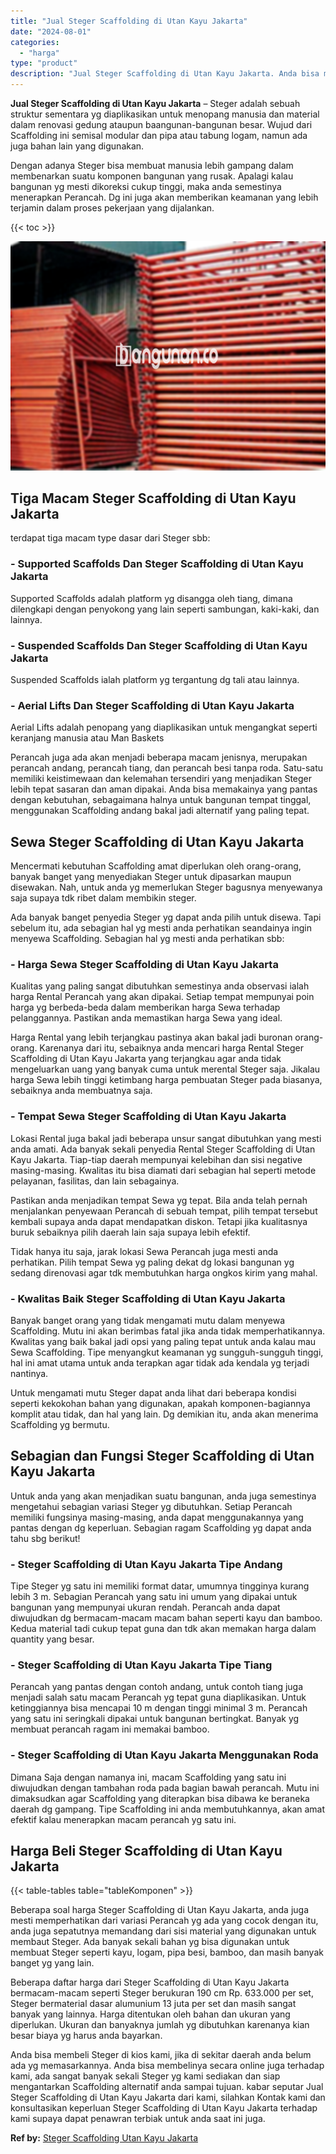 ```yaml
---
title: "Jual Steger Scaffolding di Utan Kayu Jakarta"
date: "2024-08-01"
categories: 
  - "harga"
type: "product"
description: "Jual Steger Scaffolding di Utan Kayu Jakarta. Anda bisa membeli Steger di kios kami, jika di sekitar daerah anda belum ada yg memasarkannya. Anda bisa membel..."
---
```


**Jual Steger Scaffolding di Utan Kayu Jakarta** – Steger adalah sebuah struktur sementara yg diaplikasikan untuk menopang manusia dan material dalam renovasi gedung ataupun baangunan-bangunan besar. Wujud dari Scaffolding ini semisal modular dan pipa atau tabung logam, namun ada juga bahan lain yang digunakan.

Dengan adanya Steger bisa membuat manusia lebih gampang dalam membenarkan suatu komponen bangunan yang rusak. Apalagi kalau bangunan yg mesti dikoreksi cukup tinggi, maka anda semestinya menerapkan Perancah. Dg ini juga akan memberikan keamanan yang lebih terjamin dalam proses pekerjaan yang dijalankan.

{{< toc >}}

![Jual Steger Scaffolding di Utan Kayu Jakarta](/images/sewa-scaffolding-steger-16.png)

## Tiga Macam Steger Scaffolding di Utan Kayu Jakarta

terdapat tiga macam type dasar dari Steger sbb:

### \- Supported Scaffolds Dan Steger Scaffolding di Utan Kayu Jakarta

Supported Scaffolds adalah platform yg disangga oleh tiang, dimana dilengkapi dengan penyokong yang lain seperti sambungan, kaki-kaki, dan lainnya.

### \- Suspended Scaffolds Dan Steger Scaffolding di Utan Kayu Jakarta

Suspended Scaffolds ialah platform yg tergantung dg tali atau lainnya.

### \- Aerial Lifts Dan Steger Scaffolding di Utan Kayu Jakarta

Aerial Lifts adalah penopang yang diaplikasikan untuk mengangkat seperti keranjang manusia atau Man Baskets

Perancah juga ada akan menjadi beberapa macam jenisnya, merupakan perancah andang, perancah tiang, dan perancah besi tanpa roda. Satu-satu memiliki keistimewaan dan kelemahan tersendiri yang menjadikan Steger lebih tepat sasaran dan aman dipakai. Anda bisa memakainya yang pantas dengan kebutuhan, sebagaimana halnya untuk bangunan tempat tinggal, menggunakan Scaffolding andang bakal jadi alternatif yang paling tepat.

## Sewa Steger Scaffolding di Utan Kayu Jakarta

Mencermati kebutuhan Scaffolding amat diperlukan oleh orang-orang, banyak banget yang menyediakan Steger untuk dipasarkan maupun disewakan. Nah, untuk anda yg memerlukan Steger bagusnya menyewanya saja supaya tdk ribet dalam membikin steger.

Ada banyak banget penyedia Steger yg dapat anda pilih untuk disewa. Tapi sebelum itu, ada sebagian hal yg mesti anda perhatikan seandainya ingin menyewa Scaffolding. Sebagian hal yg mesti anda perhatikan sbb:

### \- Harga Sewa Steger Scaffolding di Utan Kayu Jakarta

Kualitas yang paling sangat dibutuhkan semestinya anda observasi ialah harga Rental Perancah yang akan dipakai. Setiap tempat mempunyai poin harga yg berbeda-beda dalam memberikan harga Sewa terhadap pelanggannya. Pastikan anda memastikan harga Sewa yang ideal.

Harga Rental yang lebih terjangkau pastinya akan bakal jadi buronan orang-orang. Karenanya dari itu, sebaiknya anda mencari harga Rental Steger Scaffolding di Utan Kayu Jakarta yang terjangkau agar anda tidak mengeluarkan uang yang banyak cuma untuk merental Steger saja. Jikalau harga Sewa lebih tinggi ketimbang harga pembuatan Steger pada biasanya, sebaiknya anda membuatnya saja.

### \- Tempat Sewa Steger Scaffolding di Utan Kayu Jakarta

Lokasi Rental juga bakal jadi beberapa unsur sangat dibutuhkan yang mesti anda amati. Ada banyak sekali penyedia Rental Steger Scaffolding di Utan Kayu Jakarta. Tiap-tiap daerah mempunyai kelebihan dan sisi negative masing-masing. Kwalitas itu bisa diamati dari sebagian hal seperti metode pelayanan, fasilitas, dan lain sebagainya.

Pastikan anda menjadikan tempat Sewa yg tepat. Bila anda telah pernah menjalankan penyewaan Perancah di sebuah tempat, pilih tempat tersebut kembali supaya anda dapat mendapatkan diskon. Tetapi jika kualitasnya buruk sebaiknya pilih daerah lain saja supaya lebih efektif.

Tidak hanya itu saja, jarak lokasi Sewa Perancah juga mesti anda perhatikan. Pilih tempat Sewa yg paling dekat dg lokasi bangunan yg sedang direnovasi agar tdk membutuhkan harga ongkos kirim yang mahal.

### \- Kwalitas Baik Steger Scaffolding di Utan Kayu Jakarta

Banyak banget orang yang tidak mengamati mutu dalam menyewa Scaffolding. Mutu ini akan berimbas fatal jika anda tidak memperhatikannya. Kwalitas yang baik bakal jadi opsi yang paling tepat untuk anda kalau mau Sewa Scaffolding. Tipe menyangkut keamanan yg sungguh-sungguh tinggi, hal ini amat utama untuk anda terapkan agar tidak ada kendala yg terjadi nantinya.

Untuk mengamati mutu Steger dapat anda lihat dari beberapa kondisi seperti kekokohan bahan yang digunakan, apakah komponen-bagiannya komplit atau tidak, dan hal yang lain. Dg demikian itu, anda akan menerima Scaffolding yg bermutu.

## Sebagian dan Fungsi Steger Scaffolding di Utan Kayu Jakarta

Untuk anda yang akan menjadikan suatu bangunan, anda juga semestinya mengetahui sebagian variasi Steger yg dibutuhkan. Setiap Perancah memiliki fungsinya masing-masing, anda dapat menggunakannya yang pantas dengan dg keperluan. Sebagian ragam Scaffolding yg dapat anda tahu sbg berikut!

### \- Steger Scaffolding di Utan Kayu Jakarta Tipe Andang

Tipe Steger yg satu ini memiliki format datar, umumnya tingginya kurang lebih 3 m. Sebagian Perancah yang satu ini umum yang dipakai untuk bangunan yang mempunyai ukuran rendah. Perancah anda dapat diwujudkan dg bermacam-macam macam bahan seperti kayu dan bamboo. Kedua material tadi cukup tepat guna dan tdk akan memakan harga dalam quantity yang besar.

### \- Steger Scaffolding di Utan Kayu Jakarta Tipe Tiang

Perancah yang pantas dengan contoh andang, untuk contoh tiang juga menjadi salah satu macam Perancah yg tepat guna diaplikasikan. Untuk ketinggiannya bisa mencapai 10 m dengan tinggi minimal 3 m. Perancah yang satu ini seringkali dipakai untuk bangunan bertingkat. Banyak yg membuat perancah ragam ini memakai bamboo.

### \- Steger Scaffolding di Utan Kayu Jakarta Menggunakan Roda

Dimana Saja dengan namanya ini, macam Scaffolding yang satu ini diwujudkan dengan tambahan roda pada bagian bawah perancah. Mutu ini dimaksudkan agar Scaffolding yang diterapkan bisa dibawa ke beraneka daerah dg gampang. Tipe Scaffolding ini anda membutuhkannya, akan amat efektif kalau menerapkan macam perancah yg satu ini.

## Harga Beli Steger Scaffolding di Utan Kayu Jakarta

{{< table-tables table="tableKomponen" >}}

Beberapa soal harga Steger Scaffolding di Utan Kayu Jakarta, anda juga mesti memperhatikan dari variasi Perancah yg ada yang cocok dengan itu, anda juga sepatutnya memandang dari sisi material yang digunakan untuk membaut Steger. Ada banyak sekali bahan yg bisa digunakan untuk membuat Steger seperti kayu, logam, pipa besi, bamboo, dan masih banyak banget yg yang lain.

Beberapa daftar harga dari Steger Scaffolding di Utan Kayu Jakarta bermacam-macam seperti Steger berukuran 190 cm Rp. 633.000 per set, Steger bermaterial dasar alumunium 13 juta per set dan masih sangat banyak yang lainnya. Harga ditentukan oleh bahan dan ukuran yang diperlukan. Ukuran dan banyaknya jumlah yg dibutuhkan karenanya kian besar biaya yg harus anda bayarkan.

Anda bisa membeli Steger di kios kami, jika di sekitar daerah anda belum ada yg memasarkannya. Anda bisa membelinya secara online juga terhadap kami, ada sangat banyak sekali Steger yg kami sediakan dan siap mengantarkan Scaffolding alternatif anda sampai tujuan. kabar seputar Jual Steger Scaffolding di Utan Kayu Jakarta dari kami, silahkan Kontak kami dan konsultasikan keperluan Steger Scaffolding di Utan Kayu Jakarta terhadap kami supaya dapat penawran terbiak untuk anda saat ini juga.

**Ref by:** [Steger Scaffolding Utan Kayu Jakarta](https://id.wikipedia.org/wiki/Steger)
